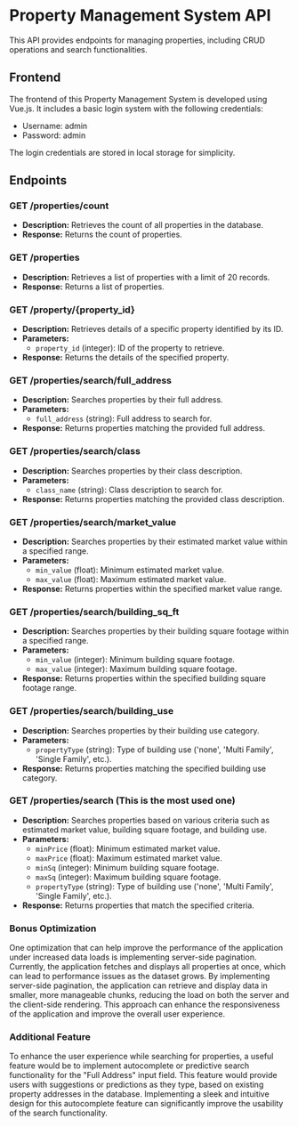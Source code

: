 # Property Management System API

This API provides endpoints for managing properties, including CRUD operations and search functionalities.

## Frontend

The frontend of this Property Management System is developed using Vue.js. It includes a basic login system with the following credentials:

- Username: admin
- Password: admin

The login credentials are stored in local storage for simplicity.

## Endpoints

### GET /properties/count

- **Description:** Retrieves the count of all properties in the database.
- **Response:** Returns the count of properties.

### GET /properties

- **Description:** Retrieves a list of properties with a limit of 20 records.
- **Response:** Returns a list of properties.

### GET /property/{property_id}

- **Description:** Retrieves details of a specific property identified by its ID.
- **Parameters:** 
  - `property_id` (integer): ID of the property to retrieve.
- **Response:** Returns the details of the specified property.

### GET /properties/search/full_address

- **Description:** Searches properties by their full address.
- **Parameters:** 
  - `full_address` (string): Full address to search for.
- **Response:** Returns properties matching the provided full address.

### GET /properties/search/class

- **Description:** Searches properties by their class description.
- **Parameters:** 
  - `class_name` (string): Class description to search for.
- **Response:** Returns properties matching the provided class description.

### GET /properties/search/market_value

- **Description:** Searches properties by their estimated market value within a specified range.
- **Parameters:** 
  - `min_value` (float): Minimum estimated market value.
  - `max_value` (float): Maximum estimated market value.
- **Response:** Returns properties within the specified market value range.

### GET /properties/search/building_sq_ft

- **Description:** Searches properties by their building square footage within a specified range.
- **Parameters:** 
  - `min_value` (integer): Minimum building square footage.
  - `max_value` (integer): Maximum building square footage.
- **Response:** Returns properties within the specified building square footage range.

### GET /properties/search/building_use

- **Description:** Searches properties by their building use category.
- **Parameters:** 
  - `propertyType` (string): Type of building use ('none', 'Multi Family', 'Single Family', etc.).
- **Response:** Returns properties matching the specified building use category.

### GET /properties/search (This is the most used one)

- **Description:** Searches properties based on various criteria such as estimated market value, building square footage, and building use.
- **Parameters:** 
  - `minPrice` (float): Minimum estimated market value.
  - `maxPrice` (float): Maximum estimated market value.
  - `minSq` (integer): Minimum building square footage.
  - `maxSq` (integer): Maximum building square footage.
  - `propertyType` (string): Type of building use ('none', 'Multi Family', 'Single Family', etc.).
- **Response:** Returns properties that match the specified criteria.

### Bonus Optimization

One optimization that can help improve the performance of the application under increased data loads is implementing server-side pagination. Currently, the application fetches and displays all properties at once, which can lead to performance issues as the dataset grows. By implementing server-side pagination, the application can retrieve and display data in smaller, more manageable chunks, reducing the load on both the server and the client-side rendering. This approach can enhance the responsiveness of the application and improve the overall user experience.

### Additional Feature

To enhance the user experience while searching for properties, a useful feature would be to implement autocomplete or predictive search functionality for the "Full Address" input field. This feature would provide users with suggestions or predictions as they type, based on existing property addresses in the database. Implementing a sleek and intuitive design for this autocomplete feature can significantly improve the usability of the search functionality.
